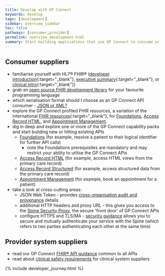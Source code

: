 ```yaml
---
title: Develop with GP Connect
keywords: develop
tags: [development]
sidebar: overview_sidebar
toc: false
pathways: [consumer,provider]
permalink: overview_development.html
summary: Start building applications that use GP Connect to consume or expose data
---
```


## Consumer suppliers ##

- familiarise yourself with HL7&reg; FHIR&reg; ([developer introduction](http://www.hl7.org/implement/standards/fhir/STU3/overview-dev.html){:target="_blank"}, [executive summary](http://www.hl7.org/implement/standards/fhir/STU3/summary.html){:target="_blank"}, or [clinical intro](http://www.hl7.org/implement/standards/fhir/STU3/overview-clinical.html){:target="_blank"})
- grab an [open source FHIR development library](development_fhir_open_source_guidance.html) for your favourite programming language
- which serialisation format should I choose as an GP Connect API consumer - [JSON or XML?](serialisation_format.html)
- explore the GP Connect profiled FHIR resources, a variation of the international [FHIR resources](https://www.hl7.org/fhir/STU3/){:target="_blank"}, for [Foundations](datalibraryfoundation.html), [Access Record HTML](datalibraryaccessRecord.html), and [Appointment Management](datalibraryappointment.html).
- dig in deep and explore one or more of the GP Connect capability packs and start building new or hitting existing APIs
  - [Foundations](foundations.html) (for example, resolve a patient to their logical identifier for further API calls)
  	- note the Foundations prerequisites are mandatory and may restrict your ability to utilise the GP Connect APIs
  - [Access Record HTML](accessrecord.html) (for example, access HTML views from the primary care record)
  - [Access Record Structured](accessrecord_structured_copy.html) (for example, access structured data from the primary care record)
  - [Appointment Management](appointments.html) (for example, book an appointment for a patient)  
- take a look at cross-cutting areas:
  - JSON Web Token - provides [cross-organisation audit and provenance](integration_cross_organisation_audit_and_provenance.html) details
  - additional HTTP headers and proxy URL - this gives you access to the [Spine Security Proxy](integration_spine_secure_proxy.html), the secure 'front door' of GP Connect APIs
  - configure HTTPS and TLS/MA - [security guidance](development_api_security_guidance.html) allows you to secure and mutually authenticate your service with the Spine (which refers to two parties authenticating each other at the same time) 
  
## Provider system suppliers ##

 - read our GP Connect [FHIR&reg; API guidance](development_fhir_api_guidance.html) common to all APIs
 - read about [clinical safety requirements](designprinciples_clinical_safety_principles.html) for clinical system suppliers

{% include developer_journey.html %}
